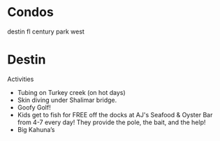 # Condos
destin fl century park west

# Destin
Activities
- Tubing on Turkey creek (on hot days)
- Skin diving under Shalimar bridge.
- Goofy Golf!
- Kids get to fish for FREE off the docks at AJ's Seafood & Oyster Bar from 4-7 every day! They provide the pole, the bait, and the help!
- Big Kahuna’s
